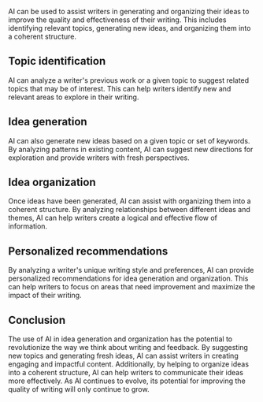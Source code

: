 
AI can be used to assist writers in generating and organizing their ideas to improve the quality and effectiveness of their writing. This includes identifying relevant topics, generating new ideas, and organizing them into a coherent structure.

Topic identification
--------------------

AI can analyze a writer's previous work or a given topic to suggest related topics that may be of interest. This can help writers identify new and relevant areas to explore in their writing.

Idea generation
---------------

AI can also generate new ideas based on a given topic or set of keywords. By analyzing patterns in existing content, AI can suggest new directions for exploration and provide writers with fresh perspectives.

Idea organization
-----------------

Once ideas have been generated, AI can assist with organizing them into a coherent structure. By analyzing relationships between different ideas and themes, AI can help writers create a logical and effective flow of information.

Personalized recommendations
----------------------------

By analyzing a writer's unique writing style and preferences, AI can provide personalized recommendations for idea generation and organization. This can help writers to focus on areas that need improvement and maximize the impact of their writing.

Conclusion
----------

The use of AI in idea generation and organization has the potential to revolutionize the way we think about writing and feedback. By suggesting new topics and generating fresh ideas, AI can assist writers in creating engaging and impactful content. Additionally, by helping to organize ideas into a coherent structure, AI can help writers to communicate their ideas more effectively. As AI continues to evolve, its potential for improving the quality of writing will only continue to grow.
